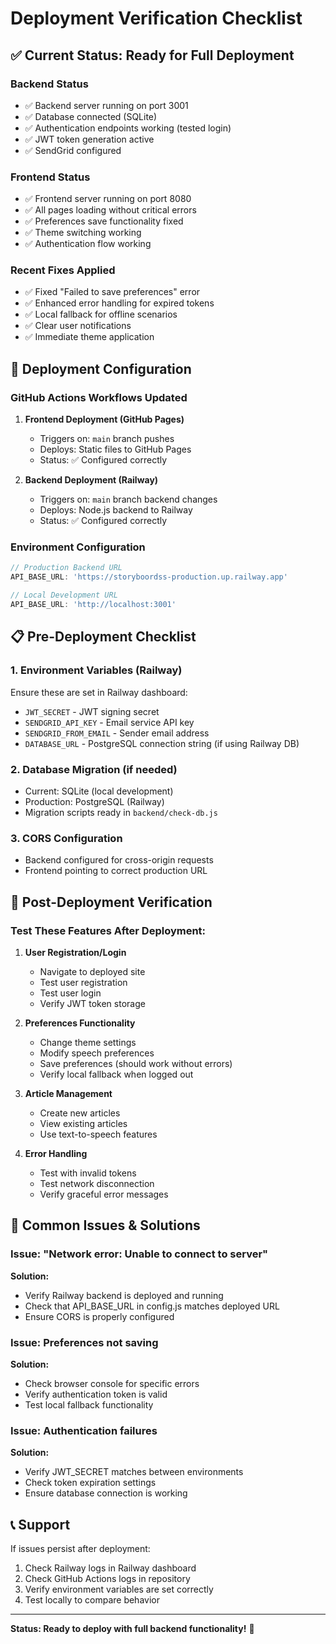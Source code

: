 # Deployment Verification Checklist

## ✅ Current Status: Ready for Full Deployment

### Backend Status
- ✅ Backend server running on port 3001
- ✅ Database connected (SQLite)
- ✅ Authentication endpoints working (tested login)
- ✅ JWT token generation active
- ✅ SendGrid configured

### Frontend Status  
- ✅ Frontend server running on port 8080
- ✅ All pages loading without critical errors
- ✅ Preferences save functionality fixed
- ✅ Theme switching working
- ✅ Authentication flow working

### Recent Fixes Applied
- ✅ Fixed "Failed to save preferences" error
- ✅ Enhanced error handling for expired tokens
- ✅ Local fallback for offline scenarios
- ✅ Clear user notifications
- ✅ Immediate theme application

## 🚀 Deployment Configuration

### GitHub Actions Workflows Updated
1. **Frontend Deployment (GitHub Pages)**
   - Triggers on: `main` branch pushes
   - Deploys: Static files to GitHub Pages
   - Status: ✅ Configured correctly

2. **Backend Deployment (Railway)**
   - Triggers on: `main` branch backend changes
   - Deploys: Node.js backend to Railway
   - Status: ✅ Configured correctly

### Environment Configuration
```javascript
// Production Backend URL
API_BASE_URL: 'https://storyboordss-production.up.railway.app'

// Local Development URL  
API_BASE_URL: 'http://localhost:3001'
```

## 📋 Pre-Deployment Checklist

### 1. Environment Variables (Railway)
Ensure these are set in Railway dashboard:
- `JWT_SECRET` - JWT signing secret
- `SENDGRID_API_KEY` - Email service API key
- `SENDGRID_FROM_EMAIL` - Sender email address
- `DATABASE_URL` - PostgreSQL connection string (if using Railway DB)

### 2. Database Migration (if needed)
- Current: SQLite (local development)
- Production: PostgreSQL (Railway)
- Migration scripts ready in `backend/check-db.js`

### 3. CORS Configuration
- Backend configured for cross-origin requests
- Frontend pointing to correct production URL

## 🔧 Post-Deployment Verification

### Test These Features After Deployment:
1. **User Registration/Login**
   - Navigate to deployed site
   - Test user registration
   - Test user login
   - Verify JWT token storage

2. **Preferences Functionality**
   - Change theme settings
   - Modify speech preferences  
   - Save preferences (should work without errors)
   - Verify local fallback when logged out

3. **Article Management**
   - Create new articles
   - View existing articles
   - Use text-to-speech features

4. **Error Handling**
   - Test with invalid tokens
   - Test network disconnection
   - Verify graceful error messages

## 🚨 Common Issues & Solutions

### Issue: "Network error: Unable to connect to server"
**Solution:** 
- Verify Railway backend is deployed and running
- Check that API_BASE_URL in config.js matches deployed URL
- Ensure CORS is properly configured

### Issue: Preferences not saving
**Solution:**
- Check browser console for specific errors
- Verify authentication token is valid
- Test local fallback functionality

### Issue: Authentication failures
**Solution:**
- Verify JWT_SECRET matches between environments
- Check token expiration settings
- Ensure database connection is working

## 📞 Support

If issues persist after deployment:
1. Check Railway logs in Railway dashboard
2. Check GitHub Actions logs in repository
3. Verify environment variables are set correctly
4. Test locally to compare behavior

---
**Status: Ready to deploy with full backend functionality!** 🎉